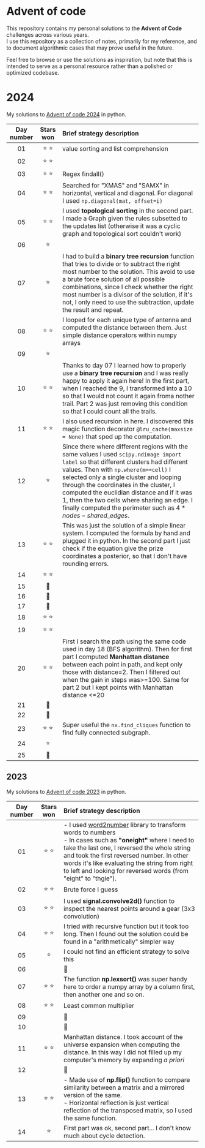 # Advent of code

This repository contains my personal solutions to the **Advent of Code** challenges across various years.  
I use this repository as a collection of notes, primarily for my reference, and to document algorithmic cases that may prove useful in the future.  

Feel free to browse or use the solutions as inspiration, but note that this is intended to serve as a personal resource rather than a polished or optimized codebase.  


# 2024
My solutions to [Advent of code 2024](https://adventofcode.com/2024/) in python.

| Day number | Stars won | Brief strategy description |
| :---:         |     :---:      |          :--- |
| 01   | ⭐ ⭐ |  value sorting and list comprehension |
| 02   | ⭐ ⭐ |   |
| 03   | ⭐ ⭐ |  Regex findall() |
| 04   | ⭐ ⭐ |  Searched for "XMAS" and "SAMX" in horizontal, vertical and diagonal. For diagonal I used `np.diagonal(mat, offset=i)` |
| 05   | ⭐ ⭐ |  I used __topological sorting__ in the second part. I made a Graph given the rules subsetted to the updates list (otherwise it was a cyclic graph and topological sort couldn't work) |
| 06   | ⭐ | |
| 07   | ⭐ | I had to build a __binary tree recursion__ function that tries to divide or to subtract the right most number to the solution. This avoid to use a brute force solution of all possible combinations, since I check whether the right most number is a divisor of the solution, if it's not, I only need to use the subtraction, update the result and repeat. |
| 08   | ⭐ ⭐ | I looped for each unique type of antenna and computed the distance between them. Just simple distance operators within numpy arrays |
| 09   | ⭐ | |
| 10 | ⭐ ⭐ | Thanks to day 07 I learned how to properly use a __binary tree recursion__ and I was really happy to apply it again here! In the first part, when I reached the 9, I transformed into a 10 so that I would not count it again froma nother trail. Part 2 was just removing this condition so that I could count all the trails. |
| 11 |  ⭐ ⭐  | I also used recursion in here. I discovered this magic function decorator `@lru_cache(maxsize = None)` that sped up the computation. |
| 12 |  ⭐  | Since there where different regions with the same values I used `scipy.ndimage import label` so that different clusters had different values. Then with `np.where(m==cell)` I selected only a single cluster and looping through the coordinates in the cluster, I computed the euclidian distance and if it was 1, then the two cells where sharing an edge. I finally computed the perimeter such as $4*nodes-shared\_ edges$. |
| 13 |  ⭐ ⭐  | This was just the solution of a simple linear system. I computed the formula by hand and plugged it in python. In the second part I just check if the equation give the prize coordinates a posterior, so that I don't have rounding errors. |
| 14 |  ⭐ ⭐  | |
| 15 |  💃  | |
| 16 |  💃 | |
| 17 |  💃  | |
| 18 |  ⭐ ⭐  | |
| 19 |  ⭐ ⭐  | |
| 20 |  ⭐ ⭐  | First I search the path using the same code used in day 18 (BFS algorithm). Then for first part I computed __Manhattan distance__ between each point in path, and kept only those with distance=2. Then I filtered out when the gain in steps was>=100. Same for part 2 but I kept points with Manhattan distance <=20  |
| 21 | 💃 | |
| 22 | 💃 | |
| 23 |  ⭐ ⭐  | Super useful the `nx.find_cliques` function to find fully connected subgraph. |
| 24 |  ⭐  | |
| 25 | 💃 | |

## 2023
My solutions to [Advent of code 2023](https://adventofcode.com/2023/) in python.

| Day number | Stars won | Brief strategy description |
| :---:         |     :---:      |          :--- |
| 01   | ⭐ ⭐     |  - I used [word2number](https://pypi.org/project/word2number/) library to transform words to numbers <br> - In cases such as __"oneight"__ where I need to take the last one, I reversed the whole string and took the first reversed number. In other words it's like evaluating the string from right to left and looking for reversed words (from "eight" to "thgie").    |
| 02     | ⭐ ⭐       |  Brute force I guess    |
| 03 | ⭐ ⭐ | I used __signal.convolve2d()__ function to inspect the nearest points around a gear (3x3 convolution) |
| 04 | ⭐ ⭐ | I tried with recursive function but it took too long. Then I found out the solution could be found in a "arithmetically" simpler way |
| 05 | ⭐ | I could not find an efficient strategy to solve this |
| 06 | | 💃 |
| 07 | ⭐ ⭐ |  The function __np.lexsort()__ was super handy here to order a numpy array by a column first, then another one and so on. |
| 08 | ⭐ ⭐ | Least common multiplier |
| 09 |  | 💃 |
| 10 |  | 💃 |
| 11 |  ⭐ ⭐ | Manhattan distance. I took account of the universe expansion when computing the distance. In this way I did not filled up my computer's memory by expanding _a priori_ |
| 12 |  | 💃 |
| 13 | ⭐ ⭐ | - Made use of __np.flip()__ function to compare similarity between a matrix and a mirrored version of the same. <br> - Horizontal reflection is just vertical reflection of the transposed matrix, so I used the same function.
| 14 | ⭐ | First part was ok, second part... I don't know much about cycle detection.